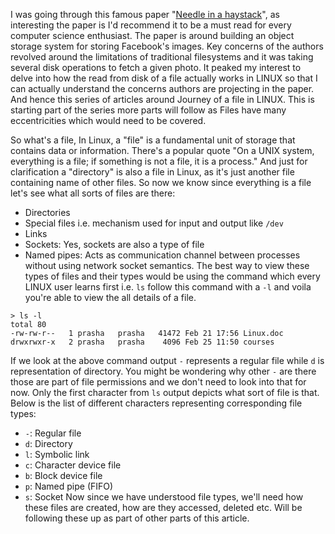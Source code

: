 I was going through this famous paper "[Needle in a haystack](https://www.usenix.org/legacy/event/osdi10/tech/full_papers/Beaver.pdf)", as interesting the paper is I'd recommend it to be a must read for every computer science enthusiast.
The paper is around building an object storage system for storing Facebook's images. Key concerns of the authors revolved around the limitations of traditional filesystems and it was taking several disk operations to fetch a given photo.
It peaked my interest to delve into how the read from disk of a file actually works in LINUX so that I can actually understand the concerns authors are projecting in the paper. And hence this series of articles around Journey of a file in LINUX. This is starting part of the series more parts will follow as Files have many eccentricities which would need to be covered.

So what's a file, In Linux, a "file" is a fundamental unit of storage that contains data or information. There's a popular quote "On a UNIX system, everything is a file; if something is not a file, it is a process."  And just for clarification a "directory" is also a file in Linux, as it's just another file containing name of other files. So now we know since everything is a file let's see what all sorts of files are there:
- Directories
- Special files i.e. mechanism used for input and output like `/dev` 
- Links
- Sockets: Yes, sockets are also a type of file
- Named pipes: Acts as communication channel between processes without using network socket semantics.
The best way to view these types of files and their types would be using the command which every LINUX user learns first i.e. `ls` follow this command with a `-l` and voila you're able to view the all details of a file.

```shell
> ls -l
total 80
-rw-rw-r--   1 prasha   prasha   41472 Feb 21 17:56 Linux.doc
drwxrwxr-x   2 prasha   prasha    4096 Feb 25 11:50 courses
```

If we look at the above command output `-` represents a regular file while `d` is representation of directory. You might be wondering why other `-` are there those are part of file permissions and we don't need to look into that for now. Only the first character from `ls` output depicts what sort of file is that. Below is the list of different characters representing corresponding file types:
- `-`: Regular file
- `d`: Directory
- `l`: Symbolic link
- `c`: Character device file
- `b`: Block device file
- `p`: Named pipe (FIFO)
- `s`: Socket
Now since we have understood file types, we'll need how these files are created, how are they accessed, deleted etc. Will be following these up as part of other parts of this article.